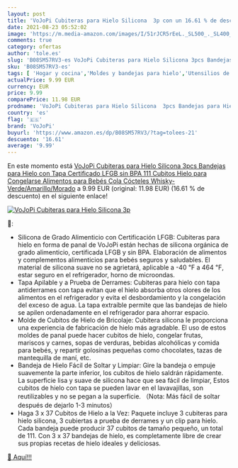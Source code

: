 ```yaml
---
layout: post
title: 'VoJoPi Cubiteras para Hielo Silicona  3p con un 16.61 % de descuento'
date: 2021-08-23 05:52:02
image: 'https://m.media-amazon.com/images/I/51rJCR5rEeL._SL500_._SL400_.jpg'
comments: true
category: ofertas
author: 'tole.es'
slug: 'B08SM57RV3-es VoJoPi Cubiteras para Hielo Silicona 3pcs Bandejas para...'
sku: 'B08SM57RV3-es'
tags: [ 'Hogar y cocina','Moldes y bandejas para hielo','Utensilios de bar','Utensilios de cocina','bebés','vojopi', ]
actualPrice: 9.99 EUR
currency: EUR
price: 9.99
comparePrice: 11.98 EUR
prodname: 'VoJoPi Cubiteras para Hielo Silicona  3pcs Bandejas para Hielo con Tapa  Certificado LFGB sin BPA  111 Cubitos Hielo para Congelarse Alimentos para Bebés  Cola  Cócteles  Whisky-Verde/Amarillo/Morado'
country: 'es'
flag: '🇪🇸'
brand: 'VoJoPi'
buyurl: 'https://www.amazon.es/dp/B08SM57RV3/?tag=tolees-21'
descuento: '16.61'
average: '9.99'
---
```


En este momento está [VoJoPi Cubiteras para Hielo Silicona  3pcs Bandejas para Hielo con Tapa  Certificado LFGB sin BPA  111 Cubitos Hielo para Congelarse Alimentos para Bebés  Cola  Cócteles  Whisky-Verde/Amarillo/Morado](https://www.amazon.es/dp/B08SM57RV3/?tag=tolees-21) a 9.99 EUR (original: 11.98 EUR) (16.61 %  de descuento) en el siguiente enlace!

[![VoJoPi Cubiteras para Hielo Silicona  3p](https://m.media-amazon.com/images/I/51rJCR5rEeL._SL500_._SL400_.jpg)](https://www.amazon.es/dp/B08SM57RV3/?tag=tolees-21)

🔎:

- Silicona de Grado Alimenticio con Certificación LFGB: Cubiteras para hielo en forma de panal de VoJoPi están hechas de silicona orgánica de grado alimenticio, certificada LFGB y sin BPA. Elaboración de alimentos y complementos alimenticios para bebés seguros y saludables. El material de silicona suave no se agrietará, aplicable a -40 ℉ a 464 ℉, estar seguro en el refrigerador, horno de microondas.
- Tapa Apilable y a Prueba de Derrames: Cubiteras para hielo con tapa antiderrames con tapa evitan que el hielo absorba otros olores de los alimentos en el refrigerador y evita el desbordamiento y la congelación del exceso de agua. La tapa extraíble permite que las bandejas de hielo se apilen ordenadamente en el refrigerador para ahorrar espacio.
- Molde de Cubitos de Hielo de Bricolaje: Cubitera silicona le proporciona una experiencia de fabricación de hielo más agradable. El uso de estos moldes de panal puede hacer cubitos de hielo, congelar frutas, mariscos y carnes, sopas de verduras, bebidas alcohólicas y comida para bebés, y repartir golosinas pequeñas como chocolates, tazas de mantequilla de maní, etc.
- Bandeja de Hielo Fácil de Soltar y Limpiar: Gire la bandeja o empuje suavemente la parte inferior, los cubitos de hielo saldrán rápidamente. La superficie lisa y suave de silicona hace que sea fácil de limpiar, Estos cubitos de hielo con tapa se pueden lavar en el lavavajillas, son reutilizables y no se pegan a la superficie. （Nota: Más fácil de soltar después de dejarlo 1-3 minutos）
- Haga 3 x 37 Cubitos de Hielo a la Vez: Paquete incluye 3 cubiteras para hielo silicona, 3 cubiertas a prueba de derrames y un clip para hielo. Cada bandeja puede producir 37 cubitos de tamaño pequeño, un total de 111. Con 3 x 37 bandejas de hielo, es completamente libre de crear sus propias recetas de hielo ideales y deliciosas.

[🛒 Aquí!!!](https://www.amazon.es/dp/B08SM57RV3/?tag=tolees-21)
